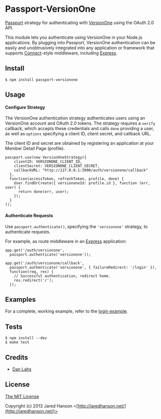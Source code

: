 # Passport-VersionOne

[Passport](https://github.com/jaredhanson/passport) strategy for authenticating
with [VersionOne](http://www.versionone.com/) using the OAuth 2.0 API.

This module lets you authenticate using VersionOne in your Node.js applications.  By
plugging into Passport, VersionOne authentication can be easily and unobtrusively
integrated into any application or framework that supports
[Connect](http://www.senchalabs.org/connect/)-style middleware, including
[Express](http://expressjs.com/).

## Install

    $ npm install passport-versionone

## Usage

#### Configure Strategy

The VersionOne authentication strategy authenticates users using an VersionOne
account and OAuth 2.0 tokens.  The strategy requires a `verify` callback, which
accepts these credentials and calls `done` providing a user, as well as
`options` specifying a client ID, client secret, and callback URL.

The client ID and secret are obtained by registering an application at your
Member Detail Page (profile).

    passport.use(new VersionOneStrategy({
        clientID: VERSIONONE_CLIENT_ID,
        clientSecret: VERSIONONE_CLIENT_SECRET,
        callbackURL: "http://127.0.0.1:3000/auth/versionone/callback"
      },
      function(accessToken, refreshToken, profile, done) {
        User.findOrCreate({ versiononeId: profile.id }, function (err, user) {
          return done(err, user);
        });
      }
    ));

#### Authenticate Requests

Use `passport.authenticate()`, specifying the `'versionone'` strategy, to
authenticate requests.

For example, as route middleware in an [Express](http://expressjs.com/)
application:

    app.get('/auth/versionone',
      passport.authenticate('versionone'));

    app.get('/auth/versionone/callback', 
      passport.authenticate('versionone', { failureRedirect: '/login' }),
      function(req, res) {
        // Successful authentication, redirect home.
        res.redirect('/');
      });

## Examples

For a complete, working example, refer to the [login example](https://github.com/versionone/passport-versionone/tree/master/examples/login).

## Tests

    $ npm install --dev
    $ make test

## Credits

  - [Dan Lahs](http://github.com/danlash)

## License

[The MIT License](http://opensource.org/licenses/MIT)

Copyright (c) 2013 Jared Hanson <[http://jaredhanson.net/](http://jaredhanson.net/)>
